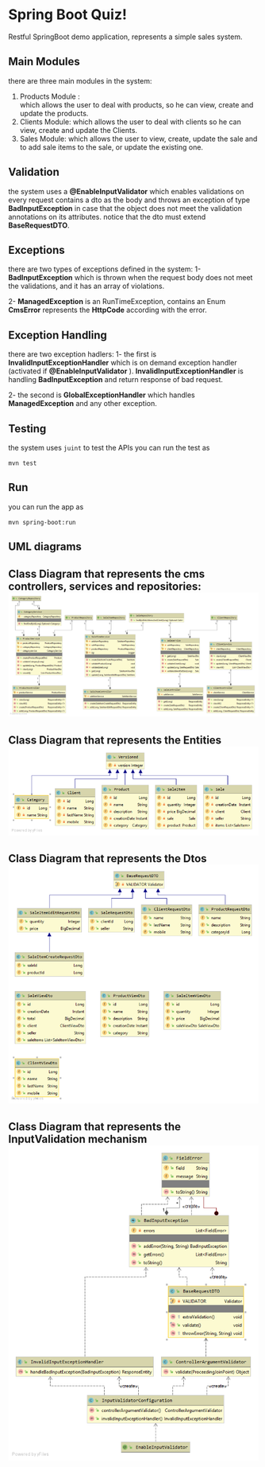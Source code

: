 # Spring Boot Quiz!


Restful SpringBoot demo application, represents a simple sales system.
## Main Modules
there are three main modules in the system:
 1. Products Module : 	
	which allows the user to deal with products, so he can view, create and update the products. 
 2. Clients Module:
	which allows the user to deal with clients so he can view, create and update the Clients.
 3.  Sales Module:
	which allows the user to view, create, update the sale and to add sale items to the sale, or update the existing one.


 

## Validation 

the system uses a **@EnableInputValidator** which enables validations on every request contains a dto as the body and throws an exception of type **BadInputException** in case that the object does not meet the validation annotations on its attributes.
notice that the dto must extend **BaseRequestDTO**.



 

## Exceptions 
there are two types of exceptions defined in the system:
1- **BadInputException** which is thrown when the request body 
does not meet the validations, and it has an array of violations.

2- **ManagedException** is an RunTimeException, contains an Enum **CmsError** represents the  **HttpCode** according with the error.  


## Exception Handling
there are two exception hadlers:
1- the first is **InvalidInputExceptionHandler** which is on demand exception handler (activated if **@EnableInputValidator** ).
**InvalidInputExceptionHandler** is handling  **BadInputException** and return response of bad request. 

2- the second is **GlobalExceptionHandler** which handles  **ManagedException** and any other exception.

## Testing
the system uses `juint`  to test the APIs
you can run the test as 

    mvn test
   


## Run
you can run the app as 

    mvn spring-boot:run
 

## UML diagrams

Class Diagram that represents the cms controllers, services and repositories:
![cms Diagram](https://github.com/MNOSIRAT/api-quiz/blob/master/images/Package%20cms.png)
----------------------------------------

Class Diagram that represents the Entities
![Entiies Diagram](https://github.com/MNOSIRAT/api-quiz/blob/master/images/Package%20entities.png)
----------------------------------------

Class Diagram that represents the Dtos
![Dto Diagram](https://github.com/MNOSIRAT/api-quiz/blob/master/images/Package%20dtos.png)
----------------------------------------
Class Diagram that represents the InputValidation mechanism
![InputValidation Diagram](https://github.com/MNOSIRAT/api-quiz/blob/master/images/Package%20inputValidation.png)
----------------------------------------


